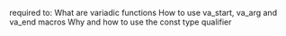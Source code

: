 required to: What are variadic functions
How to use va_start, va_arg and va_end macros
Why and how to use the const type qualifier

